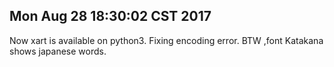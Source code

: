 ## Mon Aug 28 18:30:02 CST 2017
Now xart is available on python3.
Fixing encoding error.
BTW ,font Katakana shows japanese words.
